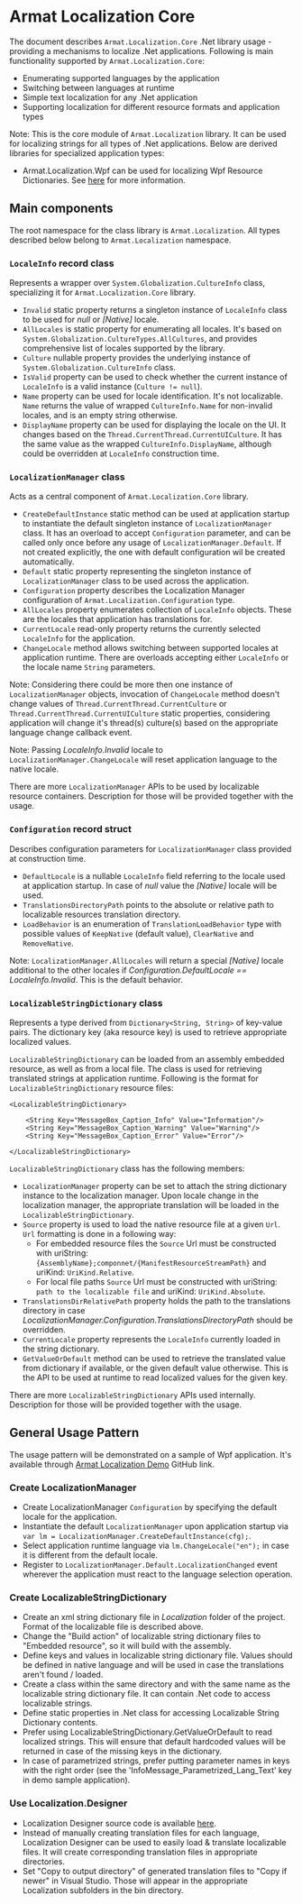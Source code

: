 ﻿# Armat Localization Core

The document describes `Armat.Localization.Core` .Net library usage - providing a mechanisms to localize .Net applications. Following is main functionality supported by `Armat.Localization.Core`:
- Enumerating supported languages by the application
- Switching between languages at runtime
- Simple text localization for any .Net application
- Supporting localization for different resource formats and application types

Note: This is the core module of `Armat.Localization` library. It can be used for localizing strings for all types of .Net applications.
Below are derived libraries for specialized application types:

- Armat.Localization.Wpf can be used for localizing Wpf Resource Dictionaries. See [here](https://github.com/ar-mat/toolset/tree/main/Localization/Localization.Wpf) for more information.


## Main components

The root namespace for the class library is `Armat.Localization`.
All types described below belong to `Armat.Localization` namespace.

### `LocaleInfo` record class

Represents a wrapper over `System.Globalization.CultureInfo` class, specializing it for `Armat.Localization.Core` library.

- `Invalid` static property returns a singleton instance of `LocaleInfo` class to be used for *null* or *[Native]* locale.
- `AllLocales` is static property for enumerating all locales. It's based on `System.Globalization.CultureTypes.AllCultures`, and provides comprehensive list of locales supported by the library.
- `Culture` nullable property provides the underlying instance of `System.Globalization.CultureInfo` class.
- `IsValid` property can be used to check whether the current instance of `LocaleInfo` is a valid instance (`Culture != null`).
- `Name` property can be used for locale identification. It's not localizable. `Name` returns the value of wrapped `CultureInfo.Name` for non-invalid locales, and is an empty string otherwise.
- `DisplayName` property can be used for displaying the locale on the UI. It changes based on the `Thread.CurrentThread.CurrentUICulture`. It has the same value as the wrapped `CultureInfo.DisplayName`, although could be overridden at `LocaleInfo` construction time.

### `LocalizationManager` class

Acts as a central component of `Armat.Localization.Core` library.

- `CreateDefaultInstance` static method can be used at application startup to instantiate the default singleton instance of `LocalizationManager` class. It has an overload to accept `Configuration` parameter, and can be called only once before any usage of `LocalizationManager.Default`. If not created explicitly, the one with default configuration wil be created automatically.
- `Default` static property representing the singleton instance of `LocalizationManager` class to be used across the application.
- `Configuration` property describes the Localization Manager configuration of `Armat.Localization.Configuration` type.
- `AllLocales` property enumerates collection of `LocaleInfo` objects. These are the locales that application has translations for.
- `CurrentLocale` read-only property returns the currently selected `LocaleInfo` for the application.
- `ChangeLocale` method allows switching between supported locales at application runtime. There are overloads accepting either `LocaleInfo` or the locale name `String` parameters.

Note: Considering there could be more then one instance of `LocalizationManager` objects, invocation of `ChangeLocale` method doesn't change values of `Thread.CurrentThread.CurrentCulture` or `Thread.CurrentThread.CurrentUICulture` static properties, considering application will change it's thread(s) culture(s) based on the appropriate language change callback event.

Note: Passing *LocaleInfo.Invalid* locale to `LocalizationManager.ChangeLocale` will reset application language to the native locale.

There are more `LocalizationManager` APIs to be used by localizable resource containers. Description for those will be provided together with the usage.

### `Configuration` record struct

Describes configuration parameters for `LocalizationManager` class provided at construction time.

- `DefaultLocale` is a nullable `LocaleInfo` field referring to the locale used at application startup. In case of *null* value the *[Native]* locale will be used.
- `TranslationsDirectoryPath` points to the absolute or relative path to localizable resources translation directory.
- `LoadBehavior` is an enumeration of `TranslationLoadBehavior` type with possible values of `KeepNative` (default value), `ClearNative` and `RemoveNative`.

Note: `LocalizationManager.AllLocales` will return a special *[Native]* locale additional to the other locales if *Configuration.DefaultLocale == LocaleInfo.Invalid*. This is the default behavior.

### `LocalizableStringDictionary` class

Represents a type derived from `Dictionary<String, String>` of key-value pairs. The dictionary key (aka resource key) is used to retrieve appropriate localized values.

`LocalizableStringDictionary` can be loaded from an assembly embedded resource, as well as from a local file. The class is used for retrieving translated strings at application runtime.
Following is the format for `LocalizableStringDictionary` resource files:

```
<LocalizableStringDictionary>

	<String Key="MessageBox_Caption_Info" Value="Information"/>
	<String Key="MessageBox_Caption_Warning" Value="Warning"/>
	<String Key="MessageBox_Caption_Error" Value="Error"/>

</LocalizableStringDictionary>
```

`LocalizableStringDictionary` class has the following members:
- `LocalizationManager` property can be set to attach the string dictionary instance to the localization manager. Upon locale change in the localization manager, the appropriate translation will be loaded in the `LocalizableStringDictionary`.
- `Source` property is used to load the native resource file at a given `Url`. `Url` formatting is done in a following way:
	- For embedded resource files the `Source` Url must be constructed with uriString: `{AssemblyName};componnet/{ManifestResourceStreamPath}` and uriKind: `UriKind.Relative`.
	- For local file paths `Source` Url must be constructed with uriString: `path to the localizable file` and uriKind: `UriKind.Absolute`.
- `TranslationsDirRelativePath` property holds the path to the translations directory in case *LocalizationManager.Configuration.TranslationsDirectoryPath* should be overridden.
- `CurrentLocale` property represents the `LocaleInfo` currently loaded in the string dictionary.
- `GetValueOrDefault` method can be used to retrieve the translated value from dictionary if available, or the given default value otherwise. This is the API to be used at runtime to read localized values for the given key.

There are more `LocalizableStringDictionary` APIs used internally. Description for those will be provided together with the usage.


## General Usage Pattern

The usage pattern will be demonstrated on a sample of Wpf application.
It's available through [Armat Localization Demo](https://github.com/ar-mat/toolset/tree/main/Localization/Demo) GitHub link.

### Create LocalizationManager

- Create LocalizationManager `Configuration` by specifying the default locale for the application.
- Instantiate the default `LocalizationManager` upon application startup via `var lm = LocalizationManager.CreateDefaultInstance(cfg);`.
- Select application runtime language via `lm.ChangeLocale("en");` in case it is different from the default locale.
- Register to `LocalizationManager.Default.LocalizationChanged` event wherever the application must react to the language selection operation.

### Create LocalizableStringDictionary

- Create an xml string dictionary file in *Localization* folder of the project. Format of the localizable file is described above.
- Change the "Build action" of localizable string dictionary files to "Embedded resource", so it will build with the assembly.
- Define keys and values in localizable string dictionary file. Values should be defined in native language and will be used in case the translations aren't found / loaded.
- Create a class within the same directory and with the same name as the localizable string dictionary file. It can contain .Net code to access localizable strings.
- Define static properties in .Net class for accessing Localizable String Dictionary contents.
- Prefer using LocalizableStringDictionary.GetValueOrDefault to read localized strings. This will ensure that default hardcoded values will be returned in case of the missing keys in the dictionary.
- In case of parametrized strings, prefer putting parameter names in keys with the right order (see the 'InfoMessage_Parametrized_Lang_Text' key in demo sample application).

### Use Localization.Designer

- Localization Designer source code is available [here](https://github.com/ar-mat/toolset/tree/main/Localization/Localization.Designer).
- Instead of manually creating translation files for each language, Localization Designer can be used to easily load & translate localizable files. It will create corresponding translation files in appropriate directories.
- Set "Copy to output directory" of generated translation files to "Copy if newer" in Visual Studio. Those will appear in the appropriate Localization subfolders in the bin directory.
